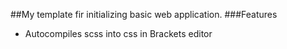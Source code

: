 ##My template fir initializing basic web application. 
###Features
- Autocompiles scss into css in Brackets editor